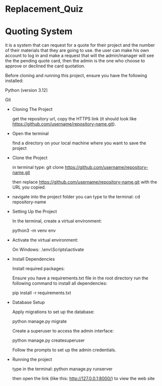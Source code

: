 # Replacement_Quiz

# Quoting System

it is a system that can request for a quote for their project and the number of their materials that they are going to use. the user can make his own account to log in and make a request that will the admin/manager will see the the pending quote card, then the admin is the one who choose to approve or declined the card quotation.

Before cloning and running this project, ensure you have the following installed:

Python (version 3.12)

Git

 - Cloning The Project
   
   get the repository url, copy the HTTPS link (it should look like https://github.com/username/repository-name.git).

 - Open the terminal
   
   find a directory on your local machine where you want to save the project

 - Clone the Project

    in terminal type:
   git clone https://github.com/username/repository-name.git
 
   then replace https://github.com/username/repository-name.git with the URL you copied.

 - navigate into the project folder you can type to the terminal: cd repository-name

 - Setting Up the Project

   In the terminal, create a virtual environment:

   python3 -m venv env

- Activate the virtual environment:

   On Windows:
   .\env\Scripts\activate

- Install Dependencies

   Install required packages:

   Ensure you have a requirements.txt file in the root directory run the following command to install all dependencies:

   pip install -r requirements.txt

- Database Setup

   Apply migrations to set up the database:

   python manage.py migrate

   Create a superuser to access the admin interface:

  python manage.py createsuperuser

  Follow the prompts to set up the admin credentials.

- Running the project

  type in the terminal: python manage.py runserver

  then open the link (like this:  http://127.0.0.1:8000/) to view the web site


















    
